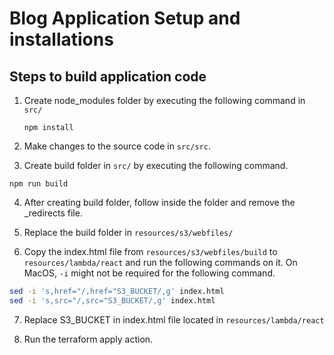 # Blog Application Setup and installations

## Steps to build application code

1. Create node_modules folder by executing the following command in ``src/``
   
   ```
   npm install
   ```

2. Make changes to the source code in ``src/src``.

3. Create build folder in ``src/`` by executing the following command.

```
npm run build
```
4. After creating build folder, follow inside the folder and remove the _redirects file.

5. Replace the build folder in ``resources/s3/webfiles/``

6. Copy the index.html file from  ``resources/s3/webfiles/build`` to ``resources/lambda/react`` and run the following commands on it. On MacOS, ```-i``` might not be required for the following command.

```sh
sed -i 's,href="/,href="S3_BUCKET/,g' index.html
sed -i 's,src="/,src="S3_BUCKET/,g' index.html
```
7. Replace S3_BUCKET in index.html file located in ``resources/lambda/react``

7. Run the terraform apply action.